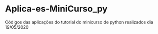 # Aplica-es-MiniCurso_py
Códigos das aplicações do tutorial do minicurso de python realizados dia 19/05/2020
